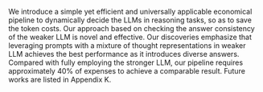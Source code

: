 We introduce a simple yet efficient and universally applicable economical pipeline to dynamically
decide the LLMs in reasoning tasks, so as to save the token costs. Our approach based on checking
the answer consistency of the weaker LLM is novel and effective. Our discoveries emphasize that
leveraging prompts with a mixture of thought representations in weaker LLM achieves the best
performance as it introduces diverse answers. Compared with fully employing the stronger LLM,
our pipeline requires approximately 40% of expenses to achieve a comparable result. Future works
are listed in Appendix K.
